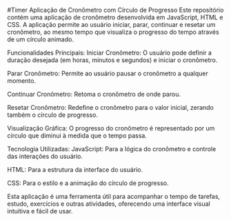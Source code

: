 #Timer 
Aplicação de Cronômetro com Círculo de Progresso
Este repositório contém uma aplicação de cronômetro desenvolvida em JavaScript, HTML e CSS. A aplicação permite ao usuário iniciar, parar, continuar e resetar um cronômetro, ao mesmo tempo que visualiza o progresso do tempo através de um círculo animado.

Funcionalidades Principais:
Iniciar Cronômetro: O usuário pode definir a duração desejada (em horas, minutos e segundos) e iniciar o cronômetro.

Parar Cronômetro: Permite ao usuário pausar o cronômetro a qualquer momento.

Continuar Cronômetro: Retoma o cronômetro de onde parou.

Resetar Cronômetro: Redefine o cronômetro para o valor inicial, zerando também o círculo de progresso.

Visualização Gráfica: O progresso do cronômetro é representado por um círculo que diminui à medida que o tempo passa.

Tecnologia Utilizadas:
JavaScript: Para a lógica do cronômetro e controle das interações do usuário.

HTML: Para a estrutura da interface do usuário.

CSS: Para o estilo e a animação do círculo de progresso.

Esta aplicação é uma ferramenta útil para acompanhar o tempo de tarefas, estudo, exercícios e outras atividades, oferecendo uma interface visual intuitiva e fácil de usar.
